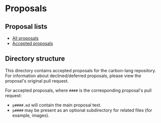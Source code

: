 # Proposals

<!--
Part of the Carbon Language project, under the Apache License v2.0 with LLVM
Exceptions. See /LICENSE for license information.
SPDX-License-Identifier: Apache-2.0 WITH LLVM-exception
-->

## Proposal lists

-   [All proposals](https://github.com/carbon-language/carbon-lang/pulls?q=is%3Apr+label%3Aproposal)
-   [Accepted proposals](https://github.com/carbon-language/carbon-lang/pulls?q=is%3Apr+label%3A%22proposal%22+is%3Amerged)

## Directory structure

This directory contains accepted proposals for the carbon-lang repository. For
information about declined/deferred proposals, please view the proposal's
original pull request.

For accepted proposals, where `####` is the corresponding proposal's pull
request:

-   `p####.md` will contain the main proposal text.
-   `p####` may be present as an optional subdirectory for related files (for
    example, images).
